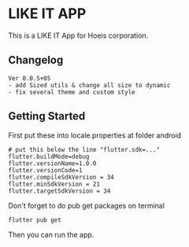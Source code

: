 # LIKE IT APP

This is a LIKE IT App for Hoeis corporation.

## Changelog

```text
Ver 0.0.5+05
- add Sized utils & change all size to dynamic
- fix several theme and custom style
```

## Getting Started

First put these into locale.properties at folder android

```text
# put this below the line "flutter.sdk=..."
flutter.buildMode=debug
flutter.versionName=1.0.0
flutter.versionCode=1
flutter.compileSdkVersion = 34
flutter.minSdkVersion = 21
flutter.targetSdkVersion = 34
```

Don't forget to do pub get packages on terminal

```shell
flutter pub get
```

Then you can run the app.
